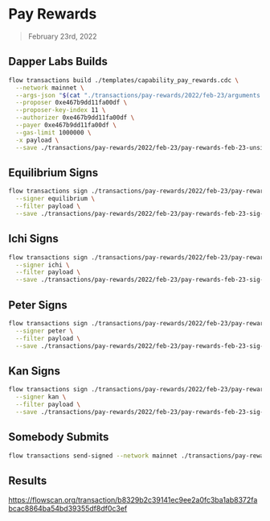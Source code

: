 # Pay Rewards
> February 23rd, 2022


## Dapper Labs Builds

```sh
flow transactions build ./templates/capability_pay_rewards.cdc \
  --network mainnet \
  --args-json "$(cat "./transactions/pay-rewards/2022/feb-23/arguments.json")" \
  --proposer 0xe467b9dd11fa00df \
  --proposer-key-index 11 \
  --authorizer 0xe467b9dd11fa00df \
  --payer 0xe467b9dd11fa00df \
  --gas-limit 1000000 \
  -x payload \
  --save ./transactions/pay-rewards/2022/feb-23/pay-rewards-feb-23-unsigned.rlp
```

## Equilibrium Signs

```sh
flow transactions sign ./transactions/pay-rewards/2022/feb-23/pay-rewards-feb-23-unsigned.rlp \
  --signer equilibrium \
  --filter payload \
  --save ./transactions/pay-rewards/2022/feb-23/pay-rewards-feb-23-sig-1.rlp
```

## Ichi Signs

```sh
flow transactions sign ./transactions/pay-rewards/2022/feb-23/pay-rewards-feb-23-sig-1.rlp \
  --signer ichi \
  --filter payload \
  --save ./transactions/pay-rewards/2022/feb-23/pay-rewards-feb-23-sig-2.rlp
```

## Peter Signs

```sh
flow transactions sign ./transactions/pay-rewards/2022/feb-23/pay-rewards-feb-23-sig-2.rlp \
  --signer peter \
  --filter payload \
  --save ./transactions/pay-rewards/2022/feb-23/pay-rewards-feb-23-sig-3.rlp
```

## Kan Signs

```sh
flow transactions sign ./transactions/pay-rewards/2022/feb-23/pay-rewards-feb-23-sig-3.rlp \
  --signer kan \
  --filter payload \
  --save ./transactions/pay-rewards/2022/feb-23/pay-rewards-feb-23-sig-complete.rlp
```

## Somebody Submits

```sh
flow transactions send-signed --network mainnet ./transactions/pay-rewards/2022/feb-23/pay-rewards-feb-23-sig-complete.rlp
```

## Results

https://flowscan.org/transaction/b8329b2c39141ec9ee2a0fc3ba1ab8372fabcac8864ba54bd39355df8df0c3ef
